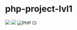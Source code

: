 # php-project-lvl1
<a href="https://codeclimate.com/github/ElenaIzotova8/php-project-lvl1/maintainability"><img src="https://api.codeclimate.com/v1/badges/b4d07e3a2f919ba5b11a/maintainability" /></a>
<a href="https://codeclimate.com/github/ElenaIzotova8/php-project-lvl1/test_coverage"><img src="https://api.codeclimate.com/v1/badges/b4d07e3a2f919ba5b11a/test_coverage" /></a>
![PHP CI](https://github.com/ElenaIzotova8/php-project-lvl1/workflows/PHP%20CI/badge.svg)
